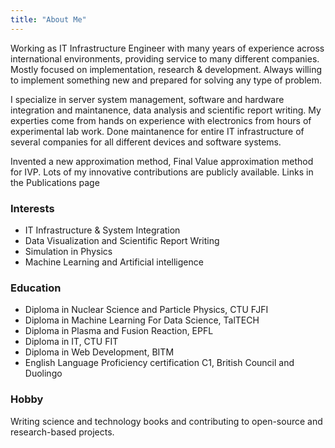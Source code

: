 ```yaml
---
title: "About Me"
---
```

Working as IT Infrastructure Engineer with many years of experience across international environments, providing service to many different companies. Mostly focused on implementation, research \& development. Always willing to implement something new and prepared for solving any type of problem.

I specialize in server system management, software and hardware integration and maintanence, data analysis and scientific report writing. My experties come from hands on experience with electronics from hours of experimental lab work. Done maintanence for entire IT infrastructure of several companies for all different devices and software systems.

Invented a new approximation method, Final Value approximation method for IVP. 
Lots of my innovative contributions are publicly available. Links in the Publications page

### Interests
- IT Infrastructure & System Integration
- Data Visualization and Scientific Report Writing
- Simulation in Physics
- Machine Learning and Artificial intelligence

### Education
- Diploma in Nuclear Science and Particle Physics, CTU FJFI
- Diploma in Machine Learning For Data Science, TalTECH
- Diploma in Plasma and Fusion Reaction, EPFL
- Diploma in IT, CTU FIT
- Diploma in Web Development, BITM
- English Language Proficiency certification C1, British Council and Duolingo

### Hobby
Writing science and technology books and contributing to open-source and research-based projects.


<!-- > Future goal: Implement machine learning over physics simulation. -->



